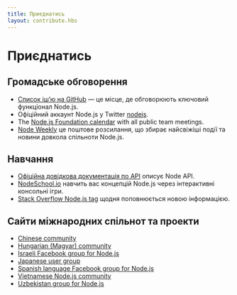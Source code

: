 ```yaml
---
title: Приєднатись
layout: contribute.hbs
---
```


# Приєднатись

## Громадське обговорення

- [Список іш’ю на GitHub](https://github.com/nodejs/node/issues) — це місце, де обговорюють ключовий функціонал Node.js.
- Офіційний аккаунт Node.js у Twitter [nodejs](https://twitter.com/nodejs).
- The [Node.js Foundation calendar](https://nodejs.org/calendar) with all public team meetings.
- [Node Weekly](https://nodeweekly.com/) це поштове розсилання, що збирає найсвіжіші події та новини довкола спільноти Node.js.

## Навчання

- [Офіційна довідкова документація по API](https://nodejs.org/api/) описує Node API.
- [NodeSchool.io](https://nodeschool.io/) навчить вас концепцій Node.js через інтерактивні консольні ігри.
- [Stack Overflow Node.js tag](https://stackoverflow.com/questions/tagged/node.js) щодня поповнюється новою інформацією.

## Сайти міжнародних спільнот та проекти

- [Chinese community](https://cnodejs.org/)
- [Hungarian (Magyar) community](https://nodehun.blogspot.com/)
- [Israeli Facebook group for Node.js](https://www.facebook.com/groups/node.il/)
- [Japanese user group](https://nodejs.jp/)
- [Spanish language Facebook group for Node.js](https://www.facebook.com/groups/node.es/)
- [Vietnamese Node.js community](https://www.facebook.com/nodejs.vn/)
- [Uzbekistan group for Node.js](https://t.me/nodejs_uz)
